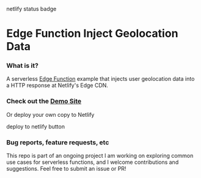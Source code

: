 netlify status badge

# Edge Function Inject Geolocation Data

### What is it?

A serverless [Edge Function](https://docs.netlify.com/edge-functions/overview/) example that injects user geolocation data into a HTTP response at Netlify's Edge CDN.

### Check out the [Demo Site](https://edge-function-inject-geo.netlify.app/)

Or deploy your own copy to Netlify

deploy to netlify button

### Bug reports, feature requests, etc

This repo is part of an ongoing project I am working on exploring common use cases for serverless functions, and I welcome contributions and suggestions. Feel free to submit an issue or PR!
